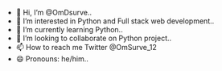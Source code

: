 - 👋 Hi, I’m @OmDsurve..
- 👀 I’m interested in Python and Full stack web development..
- 🌱 I’m currently learning Python..
- 💞️ I’m looking to collaborate on Python project..
- 📫 How to reach me Twitter @OmSurve_12
- 😄 Pronouns: he/him..

<!---
OmDsurve/OmDsurve is a ✨ special ✨ repository because its `README.md` (this file) appears on your GitHub profile.
You can click the Preview link to take a look at your changes.
--->
